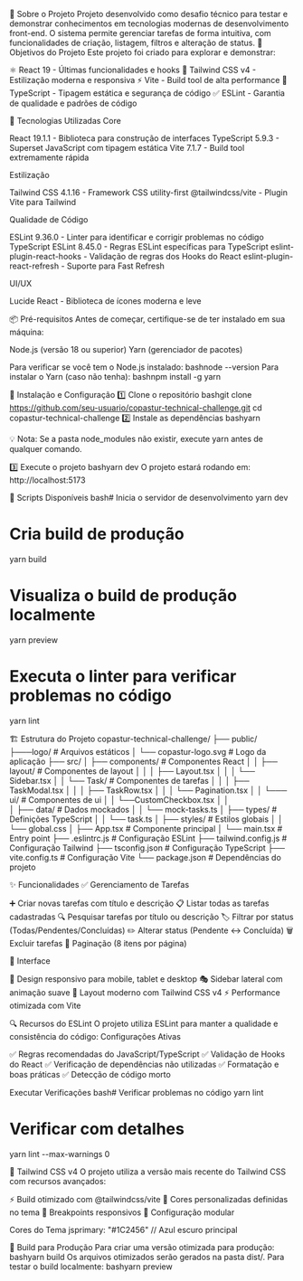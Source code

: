 📝 Sobre o Projeto
Projeto desenvolvido como desafio técnico para testar e demonstrar conhecimentos em tecnologias modernas de desenvolvimento front-end. O sistema permite gerenciar tarefas de forma intuitiva, com funcionalidades de criação, listagem, filtros e alteração de status.
🎯 Objetivos do Projeto
Este projeto foi criado para explorar e demonstrar:

⚛️ React 19 - Últimas funcionalidades e hooks
🎨 Tailwind CSS v4 - Estilização moderna e responsiva
⚡ Vite - Build tool de alta performance
📘 TypeScript - Tipagem estática e segurança de código
✅ ESLint - Garantia de qualidade e padrões de código


🚀 Tecnologias Utilizadas
Core

React 19.1.1 - Biblioteca para construção de interfaces
TypeScript 5.9.3 - Superset JavaScript com tipagem estática
Vite 7.1.7 - Build tool extremamente rápida

Estilização

Tailwind CSS 4.1.16 - Framework CSS utility-first
@tailwindcss/vite - Plugin Vite para Tailwind

Qualidade de Código

ESLint 9.36.0 - Linter para identificar e corrigir problemas no código
TypeScript ESLint 8.45.0 - Regras ESLint específicas para TypeScript
eslint-plugin-react-hooks - Validação de regras dos Hooks do React
eslint-plugin-react-refresh - Suporte para Fast Refresh

UI/UX

Lucide React - Biblioteca de ícones moderna e leve


📦 Pré-requisitos
Antes de começar, certifique-se de ter instalado em sua máquina:

Node.js (versão 18 ou superior)
Yarn (gerenciador de pacotes)

Para verificar se você tem o Node.js instalado:
bashnode --version
Para instalar o Yarn (caso não tenha):
bashnpm install -g yarn

🔧 Instalação e Configuração
1️⃣ Clone o repositório
bashgit clone https://github.com/seu-usuario/copastur-technical-challenge.git
cd copastur-technical-challenge
2️⃣ Instale as dependências
bashyarn

💡 Nota: Se a pasta node_modules não existir, execute yarn antes de qualquer comando.

3️⃣ Execute o projeto
bashyarn dev
O projeto estará rodando em: http://localhost:5173

📜 Scripts Disponíveis
bash# Inicia o servidor de desenvolvimento
yarn dev

# Cria build de produção
yarn build

# Visualiza o build de produção localmente
yarn preview

# Executa o linter para verificar problemas no código
yarn lint

🏗️ Estrutura do Projeto
copastur-technical-challenge/
├── public/  
├───logo/               # Arquivos estáticos
│   └── copastur-logo.svg  # Logo da aplicação
├── src/
│   ├── components/         # Componentes React
│   │   ├── layout/        # Componentes de layout
│   │   │   ├── Layout.tsx
│   │   │   └── Sidebar.tsx
│   │   └── Task/          # Componentes de tarefas
│   │   │   ├── TaskModal.tsx
│   │   │   ├── TaskRow.tsx
│   │   │   └── Pagination.tsx
│   │   └─── ui/           # Componentes de ui
│   │        └──CustomCheckbox.tsx
│   │   
│   ├── data/              # Dados mockados
│   │   └── mock-tasks.ts
│   ├── types/             # Definições TypeScript
│   │   └── task.ts
│   ├── styles/            # Estilos globais
│   │   └── global.css
│   ├── App.tsx            # Componente principal
│   └── main.tsx           # Entry point
├── .eslintrc.js           # Configuração ESLint
├── tailwind.config.js     # Configuração Tailwind
├── tsconfig.json          # Configuração TypeScript
├── vite.config.ts         # Configuração Vite
└── package.json           # Dependências do projeto

✨ Funcionalidades
✅ Gerenciamento de Tarefas

➕ Criar novas tarefas com título e descrição
📋 Listar todas as tarefas cadastradas
🔍 Pesquisar tarefas por título ou descrição
🏷️ Filtrar por status (Todas/Pendentes/Concluídas)
✏️ Alterar status (Pendente ↔️ Concluída)
🗑️ Excluir tarefas
📄 Paginação (8 itens por página)

🎨 Interface

📱 Design responsivo para mobile, tablet e desktop
🎭 Sidebar lateral com animação suave
🌙 Layout moderno com Tailwind CSS v4
⚡ Performance otimizada com Vite


🔍 Recursos do ESLint
O projeto utiliza ESLint para manter a qualidade e consistência do código:
Configurações Ativas

✅ Regras recomendadas do JavaScript/TypeScript
✅ Validação de Hooks do React
✅ Verificação de dependências não utilizadas
✅ Formatação e boas práticas
✅ Detecção de código morto

Executar Verificações
bash# Verificar problemas no código
yarn lint

# Verificar com detalhes
yarn lint --max-warnings 0

🎨 Tailwind CSS v4
O projeto utiliza a versão mais recente do Tailwind CSS com recursos avançados:

⚡ Build otimizado com @tailwindcss/vite
🎨 Cores personalizadas definidas no tema
📱 Breakpoints responsivos
🔧 Configuração modular

Cores do Tema
jsprimary: "#1C2456"  // Azul escuro principal

🚀 Build para Produção
Para criar uma versão otimizada para produção:
bashyarn build
Os arquivos otimizados serão gerados na pasta dist/.
Para testar o build localmente:
bashyarn preview
